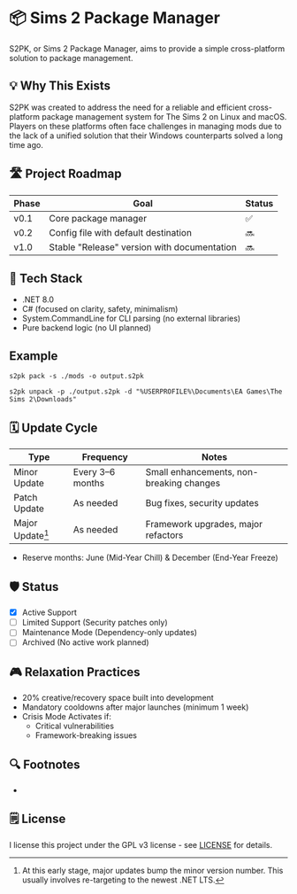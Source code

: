 # 📦 Sims 2 Package Manager

S2PK, or Sims 2 Package Manager, aims to provide a simple cross-platform solution to package management.

## 💡 Why This Exists

S2PK was created to address the need for a reliable and efficient cross-platform package management system for The Sims 2 on Linux and macOS. Players on these platforms often face challenges in managing mods due to the lack of a unified solution that their Windows counterparts solved a long time ago.

## 🛣️ Project Roadmap

| Phase | Goal                                        | Status |
| ----- | ------------------------------------------- | ------ |
| v0.1  | Core package manager                        | ✅      |
| v0.2  | Config file with default destination        | 🔜     |
| v1.0  | Stable "Release" version with documentation | 🔜     |

## 🧩 Tech Stack

- .NET 8.0
- C# (focused on clarity, safety, minimalism)
- System.CommandLine for CLI parsing (no external libraries)
- Pure backend logic (no UI planned)

## Example

```shell
s2pk pack -s ./mods -o output.s2pk
```

```shell
s2pk unpack -p ./output.s2pk -d "%USERPROFILE%\Documents\EA Games\The Sims 2\Downloads"
```

## 🗓️ Update Cycle

| Type         | Frequency        | Notes                                    |
| ------------ | ---------------- | ---------------------------------------- |
| Minor Update | Every 3–6 months | Small enhancements, non-breaking changes |
| Patch Update | As needed        | Bug fixes, security updates              |
| Major Update[^1] | As needed        | Framework upgrades, major refactors      |

- Reserve months: June (Mid-Year Chill) & December (End-Year Freeze)

## 🛡️ Status

- [x] Active Support
- [ ] Limited Support (Security patches only)
- [ ] Maintenance Mode (Dependency-only updates)
- [ ] Archived (No active work planned)

## 🎮 Relaxation Practices

- 20% creative/recovery space built into development
- Mandatory cooldowns after major launches (minimum 1 week)
- Crisis Mode Activates if:
  - Critical vulnerabilities
  - Framework-breaking issues

## 🔍 Footnotes

- [^1]: At this early stage, major updates bump the minor version number. This usually involves re-targeting to the newest .NET LTS.

## 🗒️ License

I license this project under the GPL v3 license - see [LICENSE](LICENSE) for details.
